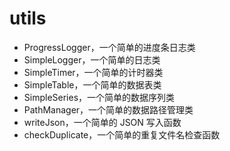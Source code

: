 # utils

- ProgressLogger，一个简单的进度条日志类
- SimpleLogger，一个简单的日志类
- SimpleTimer，一个简单的计时器类
- SimpleTable，一个简单的数据表类
- SimpleSeries，一个简单的数据序列类
- PathManager，一个简单的数据路径管理类
- writeJson，一个简单的 JSON 写入函数
- checkDuplicate，一个简单的重复文件名检查函数
